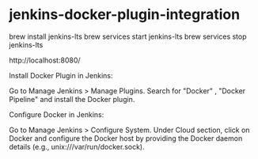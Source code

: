 # jenkins-docker-plugin-integration

brew install jenkins-lts 
brew services start jenkins-lts
brew services stop jenkins-lts

http://localhost:8080/

Install Docker Plugin in Jenkins:

Go to Manage Jenkins > Manage Plugins.
Search for "Docker" , "Docker Pipeline" and install the Docker plugin.

Configure Docker in Jenkins:

Go to Manage Jenkins > Configure System.
Under Cloud section, click on Docker and configure the Docker host by providing the Docker daemon details (e.g., unix:///var/run/docker.sock).
